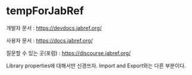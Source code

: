 # tempForJabRef

개발자 문서 : https://devdocs.jabref.org/

사용자 문서 : https://docs.jabref.org/

질문할 수 있는 곳(포럼) : https://discourse.jabref.org/

Library properties에 대해서만 신경쓰자. Import and Export와는 다른 부분이다.
